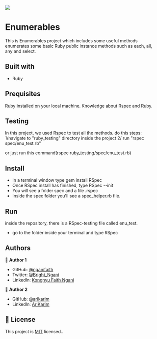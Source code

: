 ![](https://img.shields.io/badge/Microverse-blueviolet)


# Enumerables

  This is Enumerables project which includes some useful methods enumerates some basic Ruby public instance methods such as each, all, any and select.
  
## Built with

- Ruby

## Prequisites

Ruby installed on your local machine.
Knowledge about Rspec and Ruby.

## Testing
In this project, we used Rspec to test all the methods.
do this steps:
1/navigate to "ruby_testing" directory inside the project
2/ run "rspec spec/enu_test.rb"

or just run this command(rspec ruby_testing/spec/enu_test.rb)

## Install
- In a terminal window type gem install RSpec
- Once RSpec install has finished, type RSpec --init
- You will see a folder spec and a file .rspec
- Inside the spec folder you'll see a spec_helper.rb file.

## Run
inside the repository, there is a RSpec-testing file called enu_test.
- go to the folder inside your terminal and type RSpec


## Authors
👤 **Author 1**

- GitHub: [@nganifaith](https://github.com/nganifaith)
- Twitter: [@Bright_Ngani](https://twitter.com/bright_ngani)
- LinkedIn: [Kongnyu Faith Ngani](https://www.linkedin.com/in/ngani-faith/)


👤 **Author 2**

- GitHub: [@arikarim](https://github.com/arikarim)
- LinkedIn: [AriKarim](https://www.linkedin.com/in/ari-karim-523bb81b3)


## 📝 License

This project is [MIT](./LICENSE) licensed..

